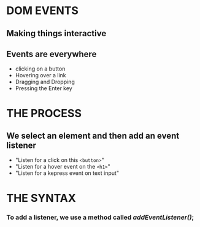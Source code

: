 # DOM EVENTS
## Making things interactive

## Events are everywhere

* clicking on a button
* Hovering over a link
* Dragging and Dropping
* Pressing the Enter key

# THE PROCESS
## We select an element and then add an event listener

* "Listen for a click on this `<button>`"
* "Listen for a hover event on the `<h1>`"
* "Listen for a kepress event on text input"

# THE SYNTAX
### To add a listener, we use a method called *addEventListener()*;
